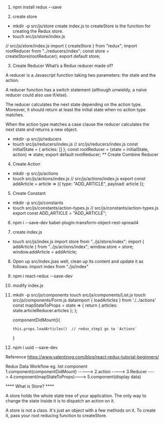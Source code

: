 1. npm install redux --save

2. create store
- mkdir -p src/js/store
create index.js to createStore is the function for creating the Redux store.
- touch src/js/store/index.js

// src/js/store/index.js
import { createStore } from "redux";
import rootReducer from "../reducers/index";
const store = createStore(rootReducer);
export default store;

3. Create Reducer
What’s a Redux reducer made of?

A reducer is a Javascript function taking two parameters: the state and the action.

A reducer function has a switch statement (although unwieldy, a naive reducer could also use if/else).

The reducer calculates the next state depending on the action type. Moreover, it should return at least the initial state when no action type matches.

When the action type matches a case clause the reducer calculates the next state and returns a new object.

- mkdir -p src/js/reducers
- touch src/js/reducers/index.js
// src/js/reducers/index.js
const initialState = {
    articles: []
    };
    const rootReducer = (state = initialState, action) => state;
    export default rootReducer;
** Create Combine Reducer

4. Create Action
- mkdir -p src/js/actions
- touch src/js/actions/index.js
  // src/js/actions/index.js
  export const addArticle = article => ({ type: "ADD_ARTICLE", payload: article });

5. Create Constant
- mkdir -p src/js/constants
- touch src/js/constants/action-types.js
    // src/js/constants/action-types.js
    export const ADD_ARTICLE = "ADD_ARTICLE";

6. npm i --save-dev babel-plugin-transform-object-rest-spread4

7. create index.js
- touch src/js/index.js
    import store from "../js/store/index";
    import { addArticle } from "../js/actions/index";
    window.store = store;
    window.addArticle = addArticle;

8. Open up src/index.jsas well, clean up its content and update it as follows:
    import index from "./js/index"

9.  npm i react-redux --save-dev

10. modify index.js

11. mkdir -p src/js/components
     touch src/js/components/List.js
     touch src/js/components/Form.js
     dataimport { 
        loadArticles 
    } from './../actions'
    const mapStateToProps = state => {
      return { articles: state.articleReducer.articles };
    };

    componentDidMount(){

        this.props.loadArticles()  // redux_step1 go to 'Actions' 
        
    }
12. npm i uuid --save-dev

Reference
https://www.valentinog.com/blog/react-redux-tutorial-beginners/

Redux Data Workflow
eg. list component
1.component(componentDidMount) -----> 2.action ----> 3.Reducer ---> 4.component(mapStateToProps)---> 5.component(display data)

**** What is Store? ****

A store holds the whole state tree of your application.
The only way to change the state inside it is to dispatch an action on it.

A store is not a class. It's just an object with a few methods on it.
To create it, pass your root reducing function to createStore.